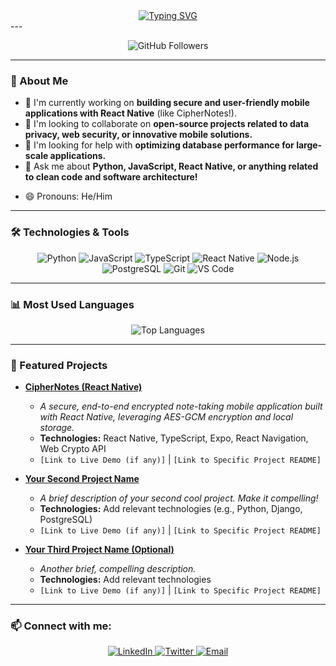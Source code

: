 <div align="center">
  <a href="https://git.io/typing-svg">
    <img src="https://readme-typing-svg.demolab.com/?font=Fira+Code&weight=700&size=30&pause=1000&color=36BCF7¢er=true&vCenter=true&width=500&lines=This+is+Bigger;And+It+is+Centered!;Enjoy+your+new+profile!" alt="Typing SVG" />
  </a>
</div>
---

<p align="center">
  <img src="https://img.shields.io/github/followers/DiegoNatanael?style=for-the-badge&logo=github&label=Followers&color=0891b2" alt="GitHub Followers" />
  </p>

---

### 👋 About Me

* 🔭 I'm currently working on **building secure and user-friendly mobile applications with React Native** (like CipherNotes!).
* 👯 I'm looking to collaborate on **open-source projects related to data privacy, web security, or innovative mobile solutions.**
* 🤔 I'm looking for help with **optimizing database performance for large-scale applications.**
* 💬 Ask me about **Python, JavaScript, React Native, or anything related to clean code and software architecture!**
<!--* 📫 How to reach me: You can connect with me on [LinkedIn](YOUR_LINKEDIN_URL) or shoot me an email at [your.email@example.com](mailto:your.email@example.com).-->
* 😄 Pronouns: He/Him
<!--* ⚡ Fun fact: I once debugged a stubborn bug by talking to a rubber duck for an hour... it worked! 🦆 -->

---

### 🛠️ Technologies & Tools

<p align="center">
  <img src="https://img.shields.io/badge/Python-3776AB?style=for-the-badge&logo=python&logoColor=white" alt="Python" />
  <img src="https://img.shields.io/badge/JavaScript-F7DF1E?style=for-the-badge&logo=javascript&logoColor=black" alt="JavaScript" />
  <img src="https://img.shields.io/badge/TypeScript-3178C6?style=for-the-badge&logo=typescript&logoColor=white" alt="TypeScript" />
  <img src="https://img.shields.io/badge/React_Native-61DAFB?style=for-the-badge&logo=react&logoColor=black" alt="React Native" />
  <img src="https://img.shields.io/badge/Node.js-339933?style=for-the-badge&logo=node.js&logoColor=white" alt="Node.js" />
  <img src="https://img.shields.io/badge/PostgreSQL-316192?style=for-the-badge&logo=postgresql&logoColor=white" alt="PostgreSQL" />
  <img src="https://img.shields.io/badge/GIT-E44C30?style=for-the-badge&logo=git&logoColor=white" alt="Git" />
  <img src="https://img.shields.io/badge/VS_Code-007ACC?style=for-the-badge&logo=visual-studio-code&logoColor=white" alt="VS Code" />
  </p>

---

### 📊 Most Used Languages

<div align="center">
  <img src="https://github-readme-stats.vercel.app/api/top-langs/?username=DiegoNatanael&layout=compact&theme=tokyonight&hide_border=true" alt="Top Languages" />
</div>

---

### 🚀 Featured Projects

* **[CipherNotes (React Native)](https://github.com/DiegoNatanael/CipherNote)**
    * _A secure, end-to-end encrypted note-taking mobile application built with React Native, leveraging AES-GCM encryption and local storage._
    * **Technologies:** React Native, TypeScript, Expo, React Navigation, Web Crypto API
    * `[Link to Live Demo (if any)]` | `[Link to Specific Project README]`

* **[Your Second Project Name](https://github.com/DiegoNatanael/YourSecondProjectRepo)**
    * _A brief description of your second cool project. Make it compelling!_
    * **Technologies:** Add relevant technologies (e.g., Python, Django, PostgreSQL)
    * `[Link to Live Demo (if any)]` | `[Link to Specific Project README]`

* **[Your Third Project Name (Optional)](https://github.com/DiegoNatanael/YourThirdProjectRepo)**
    * _Another brief, compelling description._
    * **Technologies:** Add relevant technologies
    * `[Link to Live Demo (if any)]` | `[Link to Specific Project README]`

---

### 📫 Connect with me:

<p align="center">
  <a href="YOUR_LINKEDIN_PROFILE_URL">
    <img src="https://img.shields.io/badge/LinkedIn-0077B5?style=for-the-badge&logo=linkedin&logoColor=white" alt="LinkedIn" />
  </a>
  <a href="YOUR_TWITTER_PROFILE_URL">
    <img src="https://img.shields.io/badge/Twitter-1DA1F2?style=for-the-badge&logo=twitter&logoColor=white" alt="Twitter" />
  </a>
  <a href="mailto:your.email@example.com">
    <img src="https://img.shields.io/badge/Email-D14836?style=for-the-badge&logo=gmail&logoColor=white" alt="Email" />
  </a>
  </p>
